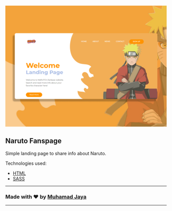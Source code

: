 ![Naruto Fanspage](./banner.png)

## Naruto Fanspage

Simple landing page to share info about Naruto.

Technologies used:

- [HTML](https://www.w3schools.com/html/)
- [SASS](https://sass-lang.com/)

---

### Made with ❤️ by [Muhamad Jaya][jaya-ig]

---

[jaya-ig]: https://www.instagram.com/muhamadjayaa/
